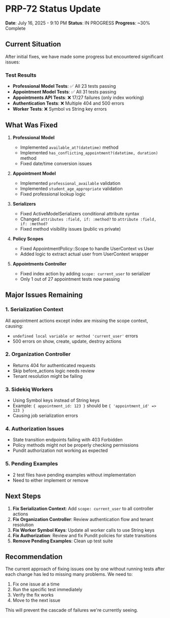 # PRP-72 Status Update

**Date**: July 16, 2025 - 9:10 PM
**Status**: IN PROGRESS
**Progress**: ~30% Complete

## Current Situation

After initial fixes, we have made some progress but encountered significant issues:

### Test Results
- **Professional Model Tests**: ✅ All 23 tests passing
- **Appointment Model Tests**: ✅ All 31 tests passing  
- **Appointments API Tests**: ❌ 17/27 failures (only index working)
- **Authentication Tests**: ❌ Multiple 404 and 500 errors
- **Worker Tests**: ❌ Symbol vs String key errors

## What Was Fixed

1. **Professional Model**
   - Implemented `available_at?(datetime)` method
   - Implemented `has_conflicting_appointment?(datetime, duration)` method
   - Fixed date/time conversion issues

2. **Appointment Model**
   - Implemented `professional_available` validation
   - Implemented `student_age_appropriate` validation
   - Fixed professional lookup logic

3. **Serializers**
   - Fixed ActiveModelSerializers conditional attribute syntax
   - Changed `attributes :field, if: :method?` to `attribute :field, if: :method?`
   - Fixed method visibility issues (public vs private)

4. **Policy Scopes**
   - Fixed AppointmentPolicy::Scope to handle UserContext vs User
   - Added logic to extract actual user from UserContext wrapper

5. **Appointments Controller**
   - Fixed index action by adding `scope: current_user` to serializer
   - Only 1 out of 27 appointment tests now passing

## Major Issues Remaining

### 1. Serialization Context
All appointment actions except index are missing the scope context, causing:
- `undefined local variable or method 'current_user'` errors
- 500 errors on show, create, update, destroy actions

### 2. Organization Controller
- Returns 404 for authenticated requests
- Skip before_actions logic needs review
- Tenant resolution might be failing

### 3. Sidekiq Workers
- Using Symbol keys instead of String keys
- Example: `{ appointment_id: 123 }` should be `{ 'appointment_id' => 123 }`
- Causing job serialization errors

### 4. Authorization Issues
- State transition endpoints failing with 403 Forbidden
- Policy methods might not be properly checking permissions
- Pundit authorization not working as expected

### 5. Pending Examples
- 2 test files have pending examples without implementation
- Need to either implement or remove

## Next Steps

1. **Fix Serialization Context**: Add `scope: current_user` to all controller actions
2. **Fix Organization Controller**: Review authentication flow and tenant resolution
3. **Fix Worker Symbol Keys**: Update all worker calls to use String keys
4. **Fix Authorization**: Review and fix Pundit policies for state transitions
5. **Remove Pending Examples**: Clean up test suite

## Recommendation

The current approach of fixing issues one by one without running tests after each change has led to missing many problems. We need to:

1. Fix one issue at a time
2. Run the specific test immediately
3. Verify the fix works
4. Move to the next issue

This will prevent the cascade of failures we're currently seeing.
